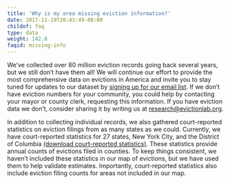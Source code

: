 ```yaml
---
title: 'Why is my area missing eviction information?'
date: 2017-11-19T20:43:49-08:00
childof: faq
type: data
weight: 142.8
faqid: missing-info
---
```

We’ve collected over 80 million eviction records going back several years, but we still don’t have them all! We will continue our effort to provide the most comprehensive data on evictions in America and invite you to stay tuned for updates to our dataset by <a href="#mc_embed_signup" class="smoothScroll">signing up for our email list</a>. If we don’t have eviction numbers for your community, you could help by contacting your mayor or county clerk, requesting this information. If you have eviction data we don’t, consider sharing it by writing us at <a href="mailto:research@evictionlab.org" target="_blank">research@evictionlab.org</a>.

In addition to collecting individual records, we also gathered court-reported statistics on eviction filings from as many states as we could. Currently, we have court-reported statistics for 27 states, New York City, and the District of Columbia <a href="https://data-downloads.evictionlab.org/court-reported-stats/ExtStatsFull.xlsx">(download court-reported statistics)</a>. These statistics provide annual counts of evictions filed in counties. To keep things consistent, we haven’t included these statistics in our map of evictions, but we have used them to help validate estimates. Importantly, court-reported statistics also include eviction filing counts for areas not included in our map.

